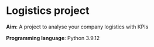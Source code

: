 # Logistics project

**Aim**: A project to analyse your company logistics with KPIs

**Programming language**: Python 3.9.12
